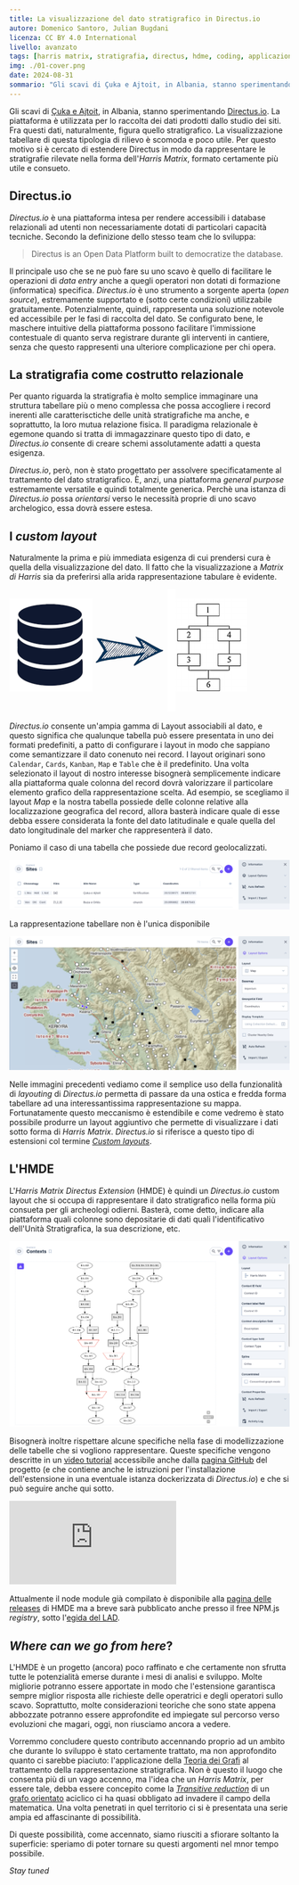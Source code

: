 ```yaml
---
title: La visualizzazione del dato stratigrafico in Directus.io
autore: Domenico Santoro, Julian Bugdani
licenza: CC BY 4.0 International
livello: avanzato
tags: [harris matrix, stratigrafia, directus, hdme, coding, applicazioni web, tutorial]
img: ./01-cover.png
date: 2024-08-31
sommario: "Gli scavi di Çuka e Ajtoit, in Albania, stanno sperimentando Directus.io. La piattaforma è utilizzata per lo raccolta dei dati prodotti dallo studio dei siti. Fra questi dati, naturalmente, figura quello stratigrafico. La visualizzazione tabellare di questa tipologia di rilievo è scomoda e poco utile. Per questo motivo si è cercato di estendere Directus in modo da rappresentare le stratigrafie rilevate nella forma dell'*Harris Matrix*, formato certamente più utile e consueto"
---
```



Gli scavi di [Çuka e Ajtoit](https://lad.saras.uniroma1.it/ricerca/missione-archeologica-sapienza-a-cuka-e-ajtoit-albania/), in Albania, stanno sperimentando [Directus.io](https://directus.io). La piattaforma è utilizzata per lo raccolta dei dati prodotti dallo studio dei siti. Fra questi dati, naturalmente, figura quello stratigrafico. La visualizzazione tabellare di questa tipologia di rilievo è scomoda e poco utile. Per questo motivo si è cercato di estendere Directus in modo da rappresentare le stratigrafie rilevate nella forma dell'*Harris Matrix*, formato certamente più utile e consueto.


## Directus.io

*Directus.io* è una piattaforma intesa per rendere accessibili i database relazionali ad utenti non necessariamente dotati di particolari capacità tecniche. Secondo la definizione dello stesso team che lo sviluppa:

> Directus is an Open Data Platform built to democratize the database.

Il principale uso che se ne può fare su uno scavo è quello di facilitare le operazioni di *data entry* anche a quegli operatori non dotati di formazione (informatica) specifica. *Directus.io* è uno strumento a sorgente aperta (_open source_), estremamente supportato e (sotto certe condizioni) utilizzabile gratuitamente. Potenzialmente, quindi, rappresenta una soluzione notevole ed accessibile per le fasi di raccolta del dato. Se configurato bene, le maschere intuitive della piattaforma possono facilitare l'immissione contestuale di quanto serva registrare durante gli interventi in cantiere, senza che questo rappresenti una ulteriore complicazione per chi opera.

## La stratigrafia come costrutto relazionale

Per quanto riguarda la stratigrafia è molto semplice immaginare una struttura tabellare più o meno complessa che possa accogliere i record inerenti alle caratterisctiche delle unità stratigrafiche ma anche, e soprattutto, la loro mutua relazione fisica. Il paradigma relazionale è egemone quando si tratta di immagazzinare questo tipo di dato, e *Directus.io* consente di creare schemi assolutamente adatti a questa esigenza.

*Directus.io*, però, non è stato progettato per assolvere specificatamente al trattamento del dato stratigrafico. È, anzi, una piattaforma *general purpose* estremamente versatile e quindi totalmente generica. Perchè una istanza di *Directus.io* possa *orientarsi* verso le necessità proprie di uno scavo archelogico, essa dovrà essere estesa.


## I _custom layout_

Naturalmente la prima e più immediata esigenza di cui prendersi cura è quella della visualizzazione del dato. Il fatto che la visualizzazione a *Matrix di Harris* sia da preferirsi alla arida rappresentazione tabulare è evidente. 

![Dal database al Matrix di Harris](02-dbhm.png "Dal database al Matrix di Harris")

_Directus.io_ consente un'ampia gamma di Layout associabili al dato, e questo significa che qualunque tabella può essere presentata in uno dei formati predefiniti, a patto di configurare i layout in modo che sappiano come semantizzare il dato conenuto nei record. I layout originari sono `Calendar`, `Cards`, `Kanban`, `Map` e `Table` che è il predefinito. Una volta selezionato il layout di nostro interesse bisognerà semplicemente indicare alla piattaforma quale colonna del record dovrà valorizzare il particolare elemento grafico della rappresentazione scelta. Ad esempio, se scegliamo il layout *Map* e la nostra tabella possiede delle colonne relative alla localizzazione geografica del record, allora basterà indicare quale di esse debba essere considerata la fonte del dato latitudinale e quale quella del dato longitudinale del marker che rappresenterà il dato.


Poniamo il caso di una tabella che possiede due record geolocalizzati. 

![Visualizzazione tabellare della collection Sites](03-tabcoords.png "Visualizzazione tabellare della collection Sites")

La rappresentazione tabellare non è l'unica disponibile

![Visualizzazione a mappoa della collection Sites](04-mapcoords.jpg "Visualizzazione a mappoa della collection Sites")


Nelle immagini precedenti vediamo come il semplice uso della funzionalità di _layouting_ di _Directus.io_ permetta di passare da una ostica e fredda forma tabellare ad una interessantissima rappresentazione su mappa. Fortunatamente questo meccanismo è estendibile e come vedremo è stato possibile produrre un layout aggiuntivo che permette di visualizzare i dati sotto forma di _Harris Matrix_. _Directus.io_ si riferisce a questo tipo di estensioni col termine _[Custom layouts](https://docs.directus.io/extensions/layouts.html)_.

## L'HMDE

L'_Harris Matrix Directus Extension_ (HMDE) è quindi un _Directus.io_ custom layout che si occupa di rappresentare il dato stratigrafico nella forma più consueta per gli archeologi odierni. Basterà, come detto, indicare alla piattaforma quali colonne sono depositarie di dati quali l'identificativo dell'Unità Stratigrafica, la sua descrizione, etc.

![L'Harris Matrix Directus Extension](05-hmde.png "L'Harris Matrix Directus Extension")


Bisognerà inoltre rispettare alcune specifiche nella fase di modellizzazione delle tabelle che si vogliono rappresentare. Queste specifiche vengono descritte in un [video tutorial](https://youtu.be/yEDQMQqO87I?si=cLKAWpcfR4NtguwU) accessibile anche dalla [pagina GitHub](https://github.com/lab-archeologia-digitale/directus-extension-harris-matrix) del progetto (e che contiene anche le istruzioni per l'installazione dell'estensione in una eventuale istanza dockerizzata di _Directus.io_) e che si può seguire anche qui sotto.

<div class="ratio ratio-16x9 my-5">
  <iframe src="https://www.youtube.com/embed/yEDQMQqO87I?si=-mzL63fyRVUMVFVK" title="YouTube video player" frameborder="0" allow="accelerometer; autoplay; clipboard-write; encrypted-media; gyroscope; picture-in-picture; web-share" referrerpolicy="strict-origin-when-cross-origin" allowfullscreen></iframe>
</div>



Attualmente il node module già compilato è disponibile alla [pagina delle releases](https://github.com/lab-archeologia-digitale/directus-extension-harris-matrix/releases) di HMDE ma a breve sarà pubblicato anche presso il free NPM.js *registry*, sotto l'[egida del LAD](https://www.npmjs.com/org/lad-sapienza). 

## _Where can we go from here_?

L'HMDE è un progetto (ancora) poco raffinato e che certamente non sfrutta tutte le potenzialità emerse durante i mesi di analisi e sviluppo. Molte migliorie potranno essere apportate in modo che l'estensione garantisca sempre miglior risposta alle richieste delle operatrici e degli operatori sullo scavo. Soprattutto, molte considerazioni teoriche che sono state appena abbozzate potranno essere approfondite ed impiegate sul percorso verso evoluzioni che magari, oggi, non riusciamo ancora a vedere.

Vorremmo concludere questo contributo accennando proprio ad un ambito che durante lo sviluppo è stato certamente trattato, ma non approfondito quanto ci sarebbe piaciuto: l'applicazione della [Teoria dei Grafi](https://www.treccani.it/enciclopedia/teoria-dei-grafi_(Enciclopedia-della-Scienza-e-della-Tecnica)/) al trattamento della rappresentazione stratigrafica. Non è questo il luogo che consenta più di un vago accenno, ma l'idea che un *Harris Matrix*, per essere tale, debba essere concepito come la _[Transitive reduction](https://www.cs.tufts.edu/comp/150FP/archive/al-aho/transitive-reduction.pdf)_ di un [grafo orientato](https://www.britannica.com/topic/graph-theory#ref909835) aciclico ci ha quasi obbligato ad invadere il campo della matematica. Una volta penetrati in quel territorio ci si è presentata una serie ampia ed affascinante di possibilità. 

Di queste possibilità, come accennato, siamo riusciti a sfiorare soltanto la superficie: speriamo di poter tornare su questi argomenti nel mnor tempo possibile.

*Stay tuned* 
